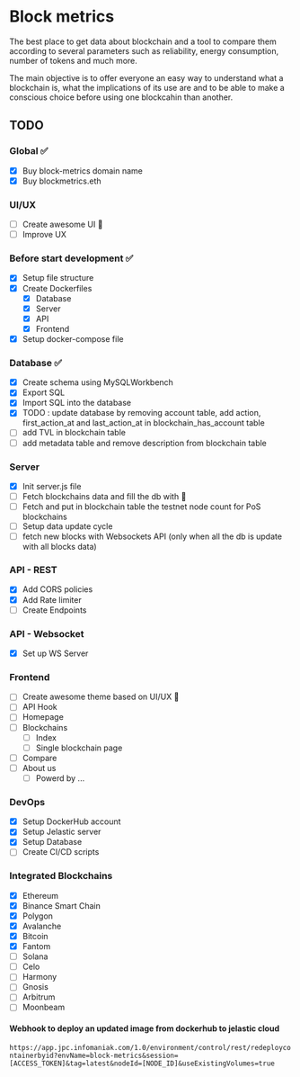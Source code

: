 # Block metrics

The best place to get data about blockchain and a tool to compare them according to several parameters such as reliability, energy consumption, number of tokens and much more.

The main objective is to offer everyone an easy way to understand what a blockchain is, what the implications of its use are and to be able to make a conscious choice before using one blockcahin than another.

## TODO

### Global :white_check_mark:

-   [x] Buy block-metrics domain name
-   [x] Buy blockmetrics.eth

### UI/UX

-   [ ] Create awesome UI :construction:
-   [ ] Improve UX

### Before start development :white_check_mark:

-   [x] Setup file structure
-   [x] Create Dockerfiles
    -   [x] Database
    -   [x] Server
    -   [x] API
    -   [x] Frontend
-   [x] Setup docker-compose file

### Database :white_check_mark:

-   [x] Create schema using MySQLWorkbench
-   [x] Export SQL
-   [x] Import SQL into the database
-   [x] TODO : update database by removing account table, add action, first_action_at and last_action_at in blockchain_has_account table
-   [ ] add TVL in blockchain table
-   [ ] add metadata table and remove description from blockchain table

### Server

-   [x] Init server.js file
-   [ ] Fetch blockchains data and fill the db with :construction:
-   [ ] Fetch and put in blockchain table the testnet node count for PoS blockchains
-   [ ] Setup data update cycle
-   [ ] fetch new blocks with Websockets API (only when all the db is update with all blocks data)

### API - REST

-   [x] Add CORS policies
-   [x] Add Rate limiter
-   [ ] Create Endpoints

### API - Websocket

-   [x] Set up WS Server

### Frontend

-   [ ] Create awesome theme based on UI/UX :construction:
-   [ ] API Hook
-   [ ] Homepage
-   [ ] Blockchains
    -   [ ] Index
    -   [ ] Single blockchain page
-   [ ] Compare
-   [ ] About us
    -   [ ] Powerd by ...

### DevOps

-   [x] Setup DockerHub account
-   [x] Setup Jelastic server
-   [x] Setup Database
-   [ ] Create CI/CD scripts

### Integrated Blockchains

-   [x] Ethereum
-   [x] Binance Smart Chain
-   [x] Polygon
-   [x] Avalanche
-   [x] Bitcoin
-   [x] Fantom
-   [ ] Solana
-   [ ] Celo
-   [ ] Harmony
-   [ ] Gnosis
-   [ ] Arbitrum
-   [ ] Moonbeam

#### Webhook to deploy an updated image from dockerhub to jelastic cloud

`https://app.jpc.infomaniak.com/1.0/environment/control/rest/redeploycontainerbyid?envName=block-metrics&session=[ACCESS_TOKEN]&tag=latest&nodeId=[NODE_ID]&useExistingVolumes=true`
